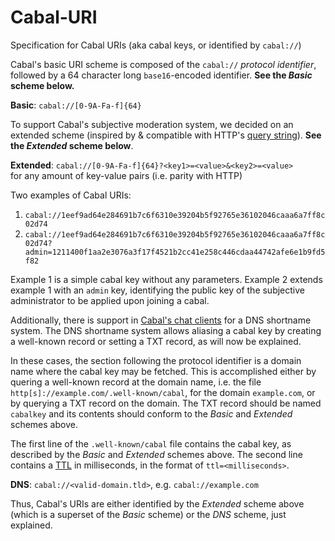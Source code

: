 # Cabal-URI
Specification for Cabal URIs (aka cabal keys, or identified by `cabal://`)

Cabal's basic URI scheme is composed of the `cabal://` _protocol identifier_, followed by a 64 character long `base16`-encoded identifier. **See the _Basic_  scheme below.**

**Basic**: `cabal://[0-9A-Fa-f]{64}`

To support Cabal's subjective moderation system, we decided on an extended scheme (inspired by & compatible with HTTP's [query string](https://en.wikipedia.org/wiki/Query_string)). **See the _Extended_ scheme below**.

**Extended**: `cabal://[0-9A-Fa-f]{64}?<key1>=<value>&<key2>=<value>`   
for any amount of key-value pairs (i.e. parity with HTTP)

Two examples of Cabal URIs:
1. `cabal://1eef9ad64e284691b7c6f6310e39204b5f92765e36102046caaa6a7ff8c02d74`
2. `cabal://1eef9ad64e284691b7c6f6310e39204b5f92765e36102046caaa6a7ff8c02d74?admin=1211400f1aa2e3076a3f17f4521b2cc41e258c446cdaa44742afe6e1b9fd5f82`

Example 1 is a simple cabal key without any parameters. Example 2 extends example 1 with an `admin` key, identifying the public key of the subjective administrator to be applied upon joining a cabal.

Additionally, there is support in [Cabal's chat clients](https://github.com/cabal-club/cabal-client/blob/21fed68727b522bda612466a76c5d24d89ab5008/src/client.js#L53-L63) for a DNS shortname system. The DNS shortname system allows aliasing a cabal key by creating a well-known record or setting a TXT record, as will now be explained.

In these cases, the section following the protocol identifier is a domain name where the cabal key may be fetched. This is accomplished either by quering a well-known record at the domain name, i.e. the file `http[s]://example.com/.well-known/cabal`, for the domain `example.com`, or by querying a TXT record on the domain. The TXT record should be named `cabalkey` and its contents should conform to the _Basic_ and _Extended_ schemes above.

The first line of the `.well-known/cabal` file contains the cabal key, as described by the _Basic_ and _Extended_ schemes above. The second line contains a [TTL](https://en.wikipedia.org/wiki/Time_to_live) in milliseconds, in the format of `ttl=<milliseconds>`.

**DNS**: `cabal://<valid-domain.tld>`, e.g. `cabal://example.com` 

Thus, Cabal's URIs are either identified by the _Extended_ scheme above (which is a superset of the _Basic_ scheme) or the _DNS_ scheme, just explained.
